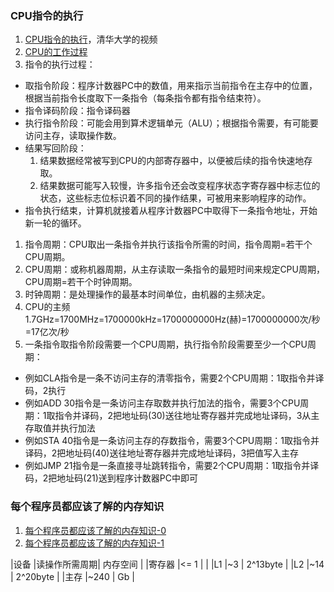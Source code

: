 ### CPU指令的执行
1. [CPU指令的执行](https://www.coursera.org/lecture/jisuanji-biancheng/cpuzhi-ling-de-zhi-xing-o73Oz)，清华大学的视频
1. [CPU的工作过程](https://software.intel.com/content/www/cn/zh/develop/articles/book-processor-architecture_cpu_work_process.html)
1. 指令的执行过程：
  * 取指令阶段：程序计数器PC中的数值，用来指示当前指令在主存中的位置，根据当前指令长度取下一条指令（每条指令都有指令结束符）。
  * 指令译码阶段：指令译码器
  * 执行指令阶段：可能会用到算术逻辑单元（ALU）；根据指令需要，有可能要访问主存，读取操作数。
  * 结果写回阶段：
    1. 结果数据经常被写到CPU的内部寄存器中，以便被后续的指令快速地存取。
    1. 结果数据可能写入较慢，许多指令还会改变程序状态字寄存器中标志位的状态，这些标志位标识着不同的操作结果，可被用来影响程序的动作。
  * 指令执行结束，计算机就接着从程序计数器PC中取得下一条指令地址，开始新一轮的循环。
1. 指令周期：CPU取出一条指令并执行该指令所需的时间，指令周期=若干个CPU周期。
1. CPU周期：或称机器周期，从主存读取一条指令的最短时间来规定CPU周期，CPU周期=若干个时钟周期。
1. 时钟周期：是处理操作的最基本时间单位，由机器的主频决定。
1. CPU的主频1.7GHz=1700MHz=1700000kHz=1700000000Hz(赫)=1700000000次/秒=17亿次/秒
1. 一条指令取指令阶段需要一个CPU周期，执行指令阶段需要至少一个CPU周期：
  * 例如CLA指令是一条不访问主存的清零指令，需要2个CPU周期：1取指令并译码，2执行
  * 例如ADD 30指令是一条访问主存取数并执行加法的指令，需要3个CPU周期：1取指令并译码，2把地址码(30)送往地址寄存器并完成地址译码，3从主存取值并执行加法
  * 例如STA 40指令是一条访问主存的存数指令，需要3个CPU周期：1取指令并译码，2把地址码(40)送往地址寄存器并完成地址译码，3把值写入主存
  * 例如JMP 21指令是一条直接寻址跳转指令，需要2个CPU周期：1取指令并译码，2把地址码(21)送到程序计数器PC中即可
  
### 每个程序员都应该了解的内存知识
1. [每个程序员都应该了解的内存知识-0](https://lrita.github.io/2018/06/30/programmer-should-know-about-memory-0/)
1. [每个程序员都应该了解的内存知识-1](https://lrita.github.io/2018/06/30/programmer-should-know-about-memory-1/)

|设备	|读操作所需周期| 内存空间  |
|寄存器	|<= 1         |          |
|L1	    |~3           | 2^13byte |
|L2	    |~14          | 2^20byte |
|主存	|~240         | Gb       |






















